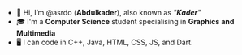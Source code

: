 - 👋 Hi, I’m @asrdo (**Abdulkader**), also known as *"**Kader**"*
- 🎓 I'm a **Computer Science** student specialising in **Graphics and Multimedia**
- 🖥 I can code in C++, Java, HTML, CSS, JS, and Dart.
